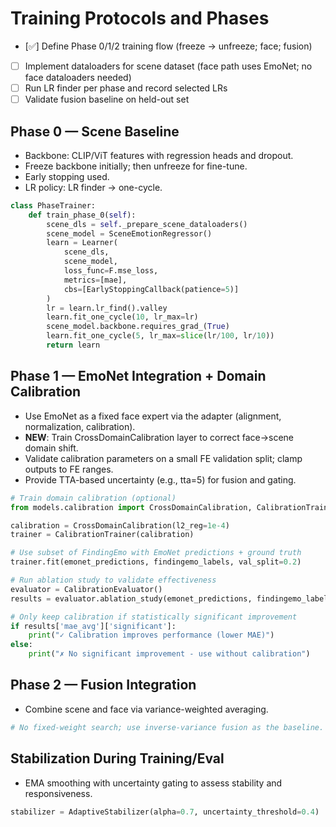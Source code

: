 # Training Protocols and Phases

- [✅] Define Phase 0/1/2 training flow (freeze → unfreeze; face; fusion)
- [ ] Implement dataloaders for scene dataset (face path uses EmoNet; no face dataloaders needed)
- [ ] Run LR finder per phase and record selected LRs
- [ ] Validate fusion baseline on held-out set

## Phase 0 — Scene Baseline

- Backbone: CLIP/ViT features with regression heads and dropout.
- Freeze backbone initially; then unfreeze for fine-tune.
- Early stopping used.
- LR policy: LR finder → one-cycle.

```python
class PhaseTrainer:
    def train_phase_0(self):
        scene_dls = self._prepare_scene_dataloaders()
        scene_model = SceneEmotionRegressor()
        learn = Learner(
            scene_dls,
            scene_model,
            loss_func=F.mse_loss,
            metrics=[mae],
            cbs=[EarlyStoppingCallback(patience=5)]
        )
        lr = learn.lr_find().valley
        learn.fit_one_cycle(10, lr_max=lr)
        scene_model.backbone.requires_grad_(True)
        learn.fit_one_cycle(5, lr_max=slice(lr/100, lr/10))
        return learn
```

## Phase 1 — EmoNet Integration + Domain Calibration

- Use EmoNet as a fixed face expert via the adapter (alignment, normalization, calibration).
- **NEW**: Train CrossDomainCalibration layer to correct face→scene domain shift.
- Validate calibration parameters on a small FE validation split; clamp outputs to FE ranges.
- Provide TTA-based uncertainty (e.g., tta=5) for fusion and gating.

```python
# Train domain calibration (optional)
from models.calibration import CrossDomainCalibration, CalibrationTrainer

calibration = CrossDomainCalibration(l2_reg=1e-4)
trainer = CalibrationTrainer(calibration)

# Use subset of FindingEmo with EmoNet predictions + ground truth
trainer.fit(emonet_predictions, findingemo_labels, val_split=0.2)

# Run ablation study to validate effectiveness
evaluator = CalibrationEvaluator()
results = evaluator.ablation_study(emonet_predictions, findingemo_labels, n_runs=5)

# Only keep calibration if statistically significant improvement
if results['mae_avg']['significant']:
    print("✓ Calibration improves performance (lower MAE)")
else:
    print("✗ No significant improvement - use without calibration")
```

## Phase 2 — Fusion Integration

- Combine scene and face via variance-weighted averaging.

```python
# No fixed-weight search; use inverse-variance fusion as the baseline.
```

## Stabilization During Training/Eval

- EMA smoothing with uncertainty gating to assess stability and responsiveness.

```python
stabilizer = AdaptiveStabilizer(alpha=0.7, uncertainty_threshold=0.4)
```
